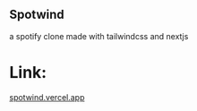## Spotwind
a spotify clone made with tailwindcss and nextjs

# Link:
[spotwind.vercel.app](spotwind.vercel.app)
